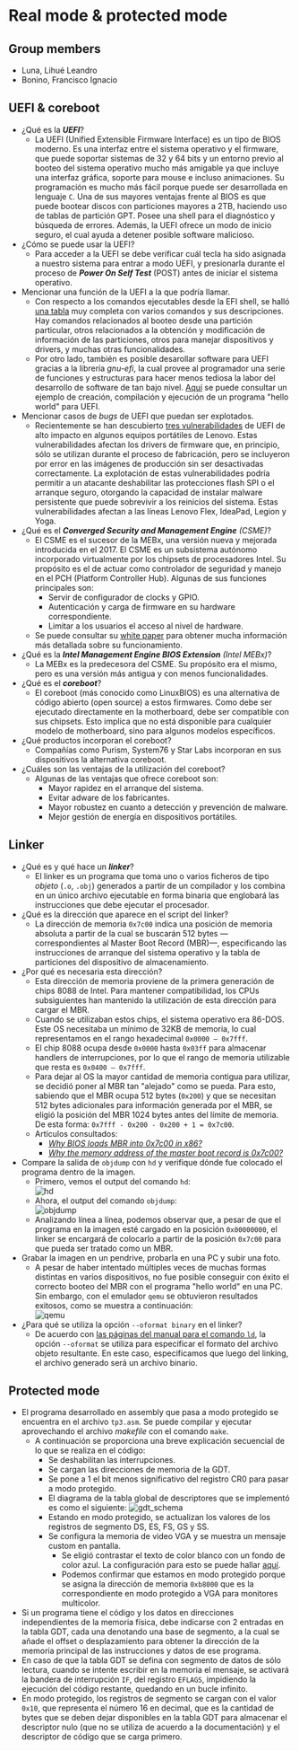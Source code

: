 # Real mode & protected mode

## Group members
- Luna, Lihué Leandro
- Bonino, Francisco Ignacio

## UEFI & coreboot
- ¿Qué es la ***UEFI***?
    - La UEFI (Unified Extensible Firmware Interface) es un tipo de BIOS moderno. Es una interfaz entre el sistema operativo y el firmware, que puede soportar sistemas de 32 y 64 bits y un entorno previo al booteo del sistema operativo mucho más amigable ya que incluye una interfaz gráfica, soporte para mouse e incluso animaciones. Su programación es mucho más fácil porque puede ser desarrollada en lenguaje `C`. Una de sus mayores ventajas frente al BIOS es que puede bootear discos con particiones mayores a 2TB, haciendo uso de tablas de partición GPT. Posee una shell para el diagnóstico y búsqueda de errores. Además, la UEFI ofrece un modo de inicio seguro, el cual ayuda a detener posible software malicioso.
- ¿Cómo se puede usar la UEFI?
    - Para acceder a la UEFI se debe verificar cuál tecla ha sido asignada a nuestro sistema para entrar a modo UEFI, y presionarla durante el proceso de ***Power On Self Test*** (POST) antes de iniciar el sistema operativo.
- Mencionar una función de la UEFI a la que podría llamar.
    - Con respecto a los comandos ejecutables desde la EFI shell, se halló [una tabla](https://docstore.mik.ua/manuals/hp-ux/en/5991-1247B/ch04s13.html) muy completa con varios comandos y sus descripciones. Hay comandos relacionados al booteo desde una partición particular, otros relacionados a la obtención y modificación de información de las particiones, otros para manejar dispositivos y drivers, y muchas otras funcionalidades.
    - Por otro lado, también es posible desarollar software para UEFI gracias a la librería *gnu-efi*, la cual provee al programador una serie de funciones y estructuras para hacer menos tediosa la labor del desarrollo de software de tan bajo nivel. [Aquí](https://www.rodsbooks.com/efi-programming/hello.html) se puede consultar un ejemplo de creación, compilación y ejecución de un programa "hello world" para UEFI.
- Mencionar casos de *bugs* de UEFI que puedan ser explotados.
    - Recientemente se han descubierto [tres vulnerabilidades](https://blog.root-view.com/bugs-del-firmware-uefi-de-lenovo-afectan-a-millones-de-portatiles/) de UEFI de alto impacto en algunos equipos portátiles de Lenovo. Estas vulnerabilidades afectan los drivers de firmware que, en principio, sólo se utilizan durante el proceso de fabricación, pero se incluyeron por error en las imágenes de producción sin ser desactivadas correctamente. La explotación de estas vulnerabilidades podría permitir a un atacante deshabilitar las protecciones flash SPI o el arranque seguro, otorgando la capacidad de instalar malware persistente que puede sobrevivir a los reinicios del sistema. Estas vulnerabilidades afectan a las líneas Lenovo Flex, IdeaPad, Legion y Yoga.
- ¿Qué es el ***Converged Security and Management Engine*** *(CSME)*?
    - El CSME es el sucesor de la MEBx, una versión nueva y mejorada introducida en el 2017. El CSME es un subsistema autónomo incorporado virtualmente por los chipsets de procesadores Intel. Su propósito es el de actuar como controlador de seguridad y manejo en el PCH (Platform Controller Hub). Algunas de sus funciones principales son:
        - Servir de configurador de clocks y GPIO.
        - Autenticación y carga de firmware en su hardware correspondiente.
        - Limitar a los usuarios el acceso al nivel de hardware.
    - Se puede consultar su [white paper](https://www.intel.com/content/dam/www/public/us/en/security-advisory/documents/intel-csme-security-white-paper.pdf) para obtener mucha información más detallada sobre su funcionamiento.
- ¿Qué es la ***Intel Management Engine BIOS Extension*** *(Intel MEBx)*?
    - La MEBx es la predecesora del CSME. Su propósito era el mismo, pero es una versión más antigua y con menos funcionalidades.
- ¿Qué es el ***coreboot***?
    - El coreboot (más conocido como LinuxBIOS) es una alternativa de código abierto (open source) a estos firmwares. Como debe ser ejecutado directamente en la motherboard, debe ser compatible con sus chipsets. Esto implica que no está disponible para cualquier modelo de motherboard, sino para algunos modelos específicos.
- ¿Qué productos incorporan el coreboot?
    - Compañías como Purism, System76 y Star Labs incorporan en sus dispositivos la alternativa coreboot.
- ¿Cuáles son las ventajas de la utilización del coreboot?
    - Algunas de las ventajas que ofrece coreboot son:
        - Mayor rapidez en el arranque del sistema.
        - Evitar adware de los fabricantes.
        - Mayor robustez en cuanto a detección y prevención de malware.
        - Mejor gestión de energía en dispositivos portátiles.

## Linker
- ¿Qué es y qué hace un ***linker***?
    - El linker es un programa que toma uno o varios ficheros de tipo *objeto* (`.o`, `.obj`) generados a partir de un compilador y los combina en un único archivo ejecutable en forma binaria que englobará las instrucciones que debe ejecutar el procesador.
- ¿Qué es la dirección que aparece en el script del linker?
    - La dirección de memoria `0x7c00` indica una posición de memoria absoluta a partir de la cual se buscarán 512 bytes —correspondientes al Master Boot Record (MBR)—, especificando las instrucciones de arranque del sistema operativo y la tabla de particiones del dispositivo de almacenamiento.
- ¿Por qué es necesaria esta dirección?
    - Esta dirección de memoria proviene de la primera generación de chips 8088 de Intel. Para mantener compatibilidad, los CPUs subsiguientes han mantenido la utilización de esta dirección para cargar el MBR.
    - Cuando se utilizaban estos chips, el sistema operativo era 86-DOS. Este OS necesitaba un mínimo de 32KB de memoria, lo cual representamos en el rango hexadecimal `0x0000 — 0x7fff`.
    - El chip 8088 ocupa desde `0x0000` hasta `0x03ff` para almacenar handlers de interrupciones, por lo que el rango de memoria utilizable que resta es `0x0400 — 0x7fff`.
    - Para dejar al OS la mayor cantidad de memoria contigua para utilizar, se decidió poner al MBR tan "alejado" como se pueda. Para esto, sabiendo que el MBR ocupa 512 bytes (`0x200`) y que se necesitan 512 bytes adicionales para información generada por el MBR, se eligió la posición del MBR 1024 bytes antes del límite de memoria. De esta forma: `0x7fff - 0x200 - 0x200 + 1 = 0x7c00`.
    - Artículos consultados:
        - [*Why BIOS loads MBR into 0x7c00 in x86?*](https://www.glamenv-septzen.net/en/view/6)
        - [*Why the memory address of the master boot record is 0x7c00?*](https://www.programmersought.net/en/article/324458798.html)
- Compare la salida de `objdump` con `hd` y verifique dónde fue colocado el programa dentro de la imagen.
    - Primero, vemos el output del comando `hd`:\
![hd](./hd.png)
    - Ahora, el output del comando `objdump`:\
![objdump](./objdump.png)
    - Analizando línea a línea, podemos observar que, a pesar de que el programa en la imagen esté cargado en la posición `0x00000000`, el linker se encargará de colocarlo a partir de la posición `0x7c00` para que pueda ser tratado como un MBR.
- Grabar la imagen en un pendrive, probarla en una PC y subir una foto.
    - A pesar de haber intentado múltiples veces de muchas formas distintas en varios dispositivos, no fue posible conseguir con éxito el correcto booteo del MBR con el programa "hello world" en una PC. Sin embargo, con el emulador `qemu` se obtuvieron resultados exitosos, como se muestra a continuación:\
![qemu](./qemu.png)
- ¿Para qué se utiliza la opción `--oformat binary` en el linker?
    - De acuerdo con [las páginas del manual para el comando `ld`](https://linux.die.net/man/1/ld), la opción `--oformat` se utiliza para especificar el formato del archivo objeto resultante. En este caso, especificamos que luego del linking, el archivo generado será un archivo binario.

## Protected mode
- El programa desarrollado en assembly que pasa a modo protegido se encuentra en el archivo `tp3.asm`. Se puede compilar y ejecutar aprovechando el archivo *makefile* con el comando `make`.
    - A continuación se proporciona una breve explicación secuencial de lo que se realiza en el código:
        - Se deshabilitan las interrupciones.
        - Se cargan las direcciones de memoria de la GDT.
        - Se pone a 1 el bit menos significativo del registro CR0 para pasar a modo protegido.
        - El diagrama de la tabla global de descriptores que se implementó es como el siguiente:
![gdt_schema](./gdt_schema.png)
        - Estando en modo protegido, se actualizan los valores de los registros de segmento DS, ES, FS, GS y SS.
        - Se configura la memoria de video VGA y se muestra un mensaje custom en pantalla.
            - Se eligió contrastar el texto de color blanco con un fondo de color azul. La configuración para esto se puede hallar [aquí](https://wiki.osdev.org/Printing_To_Screen).
            - Podemos confirmar que estamos en modo protegido porque se asigna la dirección de memoria `0xb8000` que es la correspondiente en modo protegido a VGA para monitores multicolor.
- Si un programa tiene el código y los datos en direcciones independientes de la
memoria física, debe indicarse con 2 entradas en la tabla GDT, cada una denotando una base de segmento, a la cual se añade el offset o desplazamiento para obtener la dirección de la memoria principal de las instrucciones y datos de ese programa.
- En caso de que la tabla GDT se defina con segmento de datos de sólo lectura, cuando se intente escribir en la memoria el mensaje, se activará la bandera de interrupción `IF`, del registro `EFLAGS`, impidiendo la ejecución del código restante, quedando en un bucle infinito.
- En modo protegido, los registros de segmento se cargan con el valor `0x10`, que representa el número 16 en decimal, que es la cantidad de bytes que se deben dejar disponibles en la tabla GDT para almacenar el descriptor nulo (que no se utiliza de acuerdo a la documentación) y el descriptor de código que se carga primero.